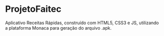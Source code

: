 # ProjetoFaitec
Aplicativo Receitas Rápidas, construído com HTML5, CSS3 e JS, utilizando a plataforma Monaca para geração do arquivo .apk.
